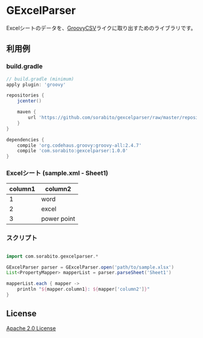 GExcelParser
=========

Excelシートのデータを、[GroovyCSV](https://github.com/xlson/groovycsv)ライクに取り出すためのライブラリです。


## 利用例
### build.gradle

```groovy
// build.gradle (minimum)
apply plugin: 'groovy'

repositories {
    jcenter()

    maven { 
        url 'https://github.com/sorabito/gexcelparser/raw/master/repository' 
    }
}

dependencies {
    compile 'org.codehaus.groovy:groovy-all:2.4.7'
    compile 'com.sorabito:gexcelparser:1.0.0'
}
```

### Excelシート (sample.xml - Sheet1)

|column1|column2     |
| ----- | ---------- |
|1      | word       |
|2      | excel      |
|3      | power point|


### スクリプト

```groovy

import com.sorabito.gexcelparser.*

GExcelParser parser = GExcelParser.open('path/to/sample.xlsx')
List<PropertyMapper> mapperList = parser.parseSheet('Sheet1')

mapperList.each { mapper ->
    println "${mapper.column1}: ${mapper['column2']}"
}
```


## License

[Apache 2.0 License](http://www.apache.org/licenses/LICENSE-2.0)

